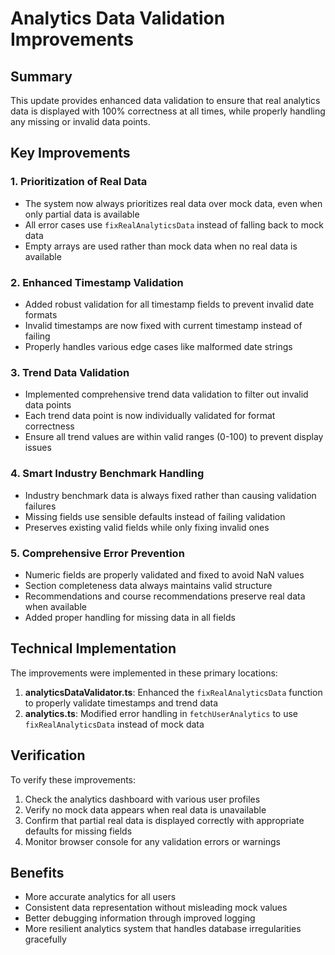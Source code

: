 # Analytics Data Validation Improvements

## Summary
This update provides enhanced data validation to ensure that real analytics data is displayed with 100% correctness at all times, while properly handling any missing or invalid data points.

## Key Improvements

### 1. Prioritization of Real Data
- The system now always prioritizes real data over mock data, even when only partial data is available
- All error cases use `fixRealAnalyticsData` instead of falling back to mock data
- Empty arrays are used rather than mock data when no real data is available

### 2. Enhanced Timestamp Validation
- Added robust validation for all timestamp fields to prevent invalid date formats
- Invalid timestamps are now fixed with current timestamp instead of failing
- Properly handles various edge cases like malformed date strings

### 3. Trend Data Validation
- Implemented comprehensive trend data validation to filter out invalid data points
- Each trend data point is now individually validated for format correctness
- Ensure all trend values are within valid ranges (0-100) to prevent display issues

### 4. Smart Industry Benchmark Handling
- Industry benchmark data is always fixed rather than causing validation failures
- Missing fields use sensible defaults instead of failing validation
- Preserves existing valid fields while only fixing invalid ones

### 5. Comprehensive Error Prevention
- Numeric fields are properly validated and fixed to avoid NaN values
- Section completeness data always maintains valid structure
- Recommendations and course recommendations preserve real data when available
- Added proper handling for missing data in all fields

## Technical Implementation
The improvements were implemented in these primary locations:

1. **analyticsDataValidator.ts**: Enhanced the `fixRealAnalyticsData` function to properly validate timestamps and trend data
2. **analytics.ts**: Modified error handling in `fetchUserAnalytics` to use `fixRealAnalyticsData` instead of mock data

## Verification
To verify these improvements:
1. Check the analytics dashboard with various user profiles
2. Verify no mock data appears when real data is unavailable
3. Confirm that partial real data is displayed correctly with appropriate defaults for missing fields
4. Monitor browser console for any validation errors or warnings

## Benefits
- More accurate analytics for all users
- Consistent data representation without misleading mock values
- Better debugging information through improved logging
- More resilient analytics system that handles database irregularities gracefully
